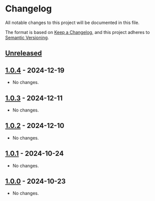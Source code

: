 # Changelog

All notable changes to this project will be documented in this file.

The format is based on [Keep a Changelog](https://keepachangelog.com/en/1.1.0/),
and this project adheres to [Semantic Versioning](https://semver.org/spec/v2.0.0.html).

## [Unreleased]

## [1.0.4] - 2024-12-19

- No changes.

## [1.0.3] - 2024-12-11

- No changes.

## [1.0.2] - 2024-12-10

- No changes.

## [1.0.1] - 2024-10-24

- No changes.

## [1.0.0] - 2024-10-23

- No changes.

[unreleased]: https://github.com/heroku/buildpacks-release-phase/compare/v1.0.4...HEAD
[1.0.4]: https://github.com/heroku/buildpacks-release-phase/compare/v1.0.3...v1.0.4
[1.0.3]: https://github.com/heroku/buildpacks-release-phase/compare/v1.0.2...v1.0.3
[1.0.2]: https://github.com/heroku/buildpacks-release-phase/compare/v1.0.1...v1.0.2
[1.0.1]: https://github.com/heroku/buildpacks-release-phase/compare/v1.0.0...v1.0.1
[1.0.0]: https://github.com/heroku/buildpacks-release-phase/releases/tag/v1.0.0
